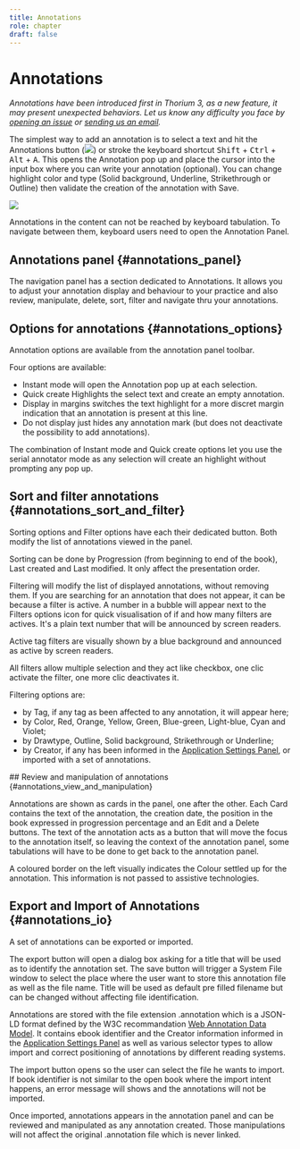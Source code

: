 ```yaml
---
title: Annotations
role: chapter
draft: false
---
```


# Annotations

*Annotations have been introduced first in Thorium 3, as a new feature,
it may present unexpected behaviors. Let us know any difficulty you face
by [opening an issue](https://github.com/edrlab/thorium-reader/issues/new) or [sending us an email](https://www.edrlab.org/contact/).*

The simplest way to add an annotation is to select a text and hit the
Annotations button
(<img src="../../resources/images/icons3/annotation-icon.svg" class="icon" role="presentation"/>) or stroke the keyboard shortcut <kbd>Shift</kbd> +
<kbd>Ctrl</kbd> + <kbd>Alt</kbd> + <kbd>A</kbd>. This opens the Annotation pop up
and place the cursor into the input box where you can write your
annotation (optional). You can change highlight color and type (Solid
background, Underline, Strikethrough or Outline) then validate the
creation of the annotation with <span class="ui_button">Save</span>.

<img src="../../resources/images/local_en/th3_anotation_pop_up.png" class="icon" role="presentation"/>

Annotations in the content can not be reached by keyboard tabulation. To navigate between them, keyboard users need to open the Annotation Panel.


## Annotations panel {#annotations_panel}

The navigation panel has a section dedicated to Annotations. 
It allows you to adjust your annotation display and behaviour to your practice and also review, manipulate, delete, sort, filter and navigate thru your annotations.

## Options for annotations {#annotations_options}

Annotation options are available from the annotation panel toolbar.

Four options are available:

- Instant mode will open the Annotation pop up at each selection.
- Quick create Highlights the select text and create an empty annotation.
- Display in margins switches the text highlight for a more discret margin indication that an annotation is present at this line.
- Do not display just hides any annotation mark (but does not deactivate the possibility to add annotations).

The combination of Instant mode and Quick create options let you use the
serial annotator mode as any selection will create an highlight without
prompting any pop up.

## Sort and filter annotations {#annotations_sort_and_filter}

Sorting options and Filter options have each their dedicated button. Both modify the list of annotations viewed in the panel. 

Sorting can be done by Progression (from beginning to end of the book), Last created and Last modified. It only affect the presentation order.

Filtering will modify the list of displayed annotations, without removing them. If you are searching for an annotation that does not appear, it can be because a filter is active. A  number in a bubble will appear next to the Filters options icon for quick visualisation of if and how many filters are actives. It's a plain text number that will be announced by screen readers. 

Active tag filters are visually shown by a blue background and announced as active by screen readers.

All filters allow multiple selection and they act like checkbox, one clic activate the filter, one more clic deactivates it. 

Filtering options are:
* by Tag, if any tag as been affected to any annotation, it will appear here;
* by Color, Red, Orange, Yellow, Green, Blue-green, Light-blue, Cyan and Violet;
* by Drawtype, Outline, Solid background, Strikethrough	 or Underline;
* by Creator, if any has been informed in the <a href="../pages/102_windows_views_panels/index.xhtmlsetting_view" >Application Settings Panel</a >, or imported with a set of annotations.

## Review and manipulation of annotations {#annotations_view_and_manipulation}

Annotations are shown as cards in the panel, one after the other. Each Card contains the text of the annotation, the creation date, the position in the book expressed in progression percentage and  an Edit and a Delete buttons. The text of the annotation acts as a button that will move the focus to the annotation itself, so leaving the context of the annotation panel, some tabulations will have to be done to get back to the annotation panel. 

A coloured border on the left visually indicates the Colour settled up for the annotation. This information is not passed to assistive technologies. 


## Export and Import of Annotations {#annotations_io}

A set of annotations can be exported or imported. 

The export button will open a dialog box asking for a title that will be used as to identify the annotation set. The save button will trigger a System File window to select the place where the user want to store this annotation file as well as the file name. Title will be used as default pre filled filename but can be changed without affecting file identification. 

Annotations are stored with the file extension .annotation which is a JSON-LD format defined by the W3C recommandation [Web Annotation Data Model](https://www.w3.org/TR/annotation-model/). It contains ebook identifier and the Creator information informed in the <a href="../pages/102_windows_views_panels/index.xhtmlsetting_view" >Application Settings Panel</a > as well as various selector types to allow import and correct positioning of annotations by different reading systems.

The import button opens so the user can select the file he wants to import. If book identifier is not similar to the open book where the import intent happens, an error message will shows and the annotations will not be imported. 

Once imported, annotations appears in the annotation panel and can be reviewed and manipulated as any annotation created. Those manipulations will not affect the original .annotation file which is never linked. 


